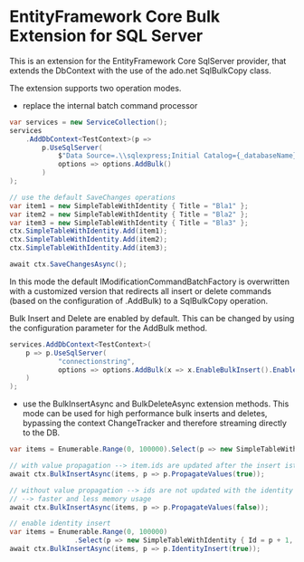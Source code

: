 # EntityFramework Core Bulk Extension for SQL Server

This is an extension for the EntityFramework Core SqlServer provider, that extends the DbContext with the use of the ado.net SqlBulkCopy class.

The extension supports two operation modes.

* replace the internal batch command processor
```csharp
var services = new ServiceCollection();
services
    .AddDbContext<TestContext>(p => 
        p.UseSqlServer(
            $"Data Source=.\\sqlexpress;Initial Catalog={_databaseName};Integrated Security=True;", 
            options => options.AddBulk()
        )
);

// use the default SaveChanges operations
var item1 = new SimpleTableWithIdentity { Title = "Bla1" };
var item2 = new SimpleTableWithIdentity { Title = "Bla2" };
var item3 = new SimpleTableWithIdentity { Title = "Bla3" };
ctx.SimpleTableWithIdentity.Add(item1);
ctx.SimpleTableWithIdentity.Add(item2);
ctx.SimpleTableWithIdentity.Add(item3);

await ctx.SaveChangesAsync();
```
In this mode the default IModificationCommandBatchFactory is overwritten with a customized version that redirects all insert or delete commands (based on the configuration of .AddBulk) to a SqlBulkCopy operation.

Bulk Insert and Delete are enabled by default. This can be changed by using the configuration parameter for the AddBulk method.

```csharp
services.AddDbContext<TestContext>(
    p => p.UseSqlServer(
            "connectionstring",
            options => options.AddBulk(x => x.EnableBulkInsert().EnableBulkDelete(false))
    )
);
```


* use the BulkInsertAsync and BulkDeleteAsync extension methods.
This mode can be used for high performance bulk inserts and deletes, bypassing the context ChangeTracker and therefore streaming directly to the DB.
```csharp
var items = Enumerable.Range(0, 100000).Select(p => new SimpleTableWithIdentity { Title = $"Bla{p}" });

// with value propagation --> item.ids are updated after the insert ist completed
await ctx.BulkInsertAsync(items, p => p.PropagateValues(true)); 

// without value propagation --> ids are not updated with the identity values from the db.
// --> faster and less memory usage
await ctx.BulkInsertAsync(items, p => p.PropagateValues(false)); 

// enable identity insert 
var items = Enumerable.Range(0, 100000)
                .Select(p => new SimpleTableWithIdentity { Id = p + 1,  Title = $"Bla{p}" });
await ctx.BulkInsertAsync(items, p => p.IdentityInsert(true)); 

```

